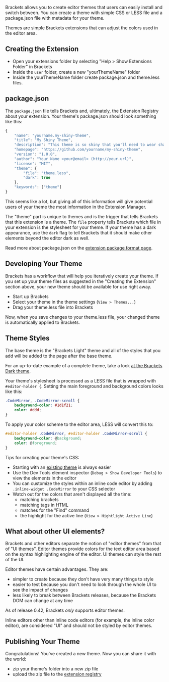 Brackets allows you to create editor themes that users can easily install and switch between. You can create a theme with simple CSS or LESS file and a package.json file with metadata for your theme.

Themes are simple Brackets extensions that can adjust the colors used in the editor area.

## Creating the Extension

* Open your extensions folder by selecting "Help > Show Extensions Folder" in Brackets
* Inside the `user` folder, create a new "yourThemeName" folder
* Inside the yourThemeName folder create package.json and theme.less files.

## package.json

The `package.json` file tells Brackets and, ultimately, the Extension Registry about your extension. Your theme's package.json should look something like this:

```javascript
{
    "name": "yourname.my-shiny-theme",
    "title": "My Shiny Theme",
    "description": "This theme is so shiny that you'll need to wear shades!",
    "homepage": "https://github.com/yourname/my-shiny-theme",
    "version": "1.0.0",
    "author": "Your Name <your@email> (http://your.url)",
    "license": "MIT",
    "theme": {
        "file": "theme.less",
        "dark": true
    },
    "keywords": ["theme"]
}
```

This seems like a lot, but giving all of this information will give potential users of your theme the most information in the Extension Manager.

The "theme" part is unique to themes and is the trigger that tells Brackets that this extension is a theme. The `file` property tells Brackets which file in your extension is the stylesheet for your theme. If your theme has a dark appearance, use the `dark` flag to tell Brackets that it should make other elements beyond the editor dark as well.

Read more about package.json on the [extension package format page](https://github.com/adobe/brackets/wiki/Extension-package-format#packagejson-format).

## Developing Your Theme

Brackets has a workflow that will help you iteratively create your theme. If you set up your theme files as suggested in the "Creating the Extension" section above, your new theme should be available for use right away.

* Start up Brackets
* Select your theme in the theme settings (`View > Themes...`)
* Drag your theme.less file into Brackets

Now, when you save changes to your theme.less file, your changed theme is automatically applied to Brackets.

## Theme Styles

The base theme is the "Brackets Light" theme and all of the styles that you add will be added to the page after the base theme.

For an up-to-date example of a complete theme, take a look [at the Brackets Dark theme](https://github.com/adobe/brackets/blob/master/src/extensions/default/DarkTheme/main.less).

Your theme's stylesheet is processed as a LESS file that is wrapped with `#editor-holder {`. Setting the main foreground and background colors looks like this:

```css
.CodeMirror, .CodeMirror-scroll {
    background-color: #1d1f21;
    color: #ddd;
}
```

To apply your color scheme to the editor area, LESS will convert this to:

```css
#editor-holder .CodeMirror, #editor-holder .CodeMirror-scroll {
    background-color: @background;
    color: @foreground;
}
```

Tips for creating your theme's CSS:

* Starting with an [existing theme](https://github.com/adobe/brackets/blob/master/src/extensions/default/DarkTheme/main.less) is always easier
* Use the Dev Tools element inspector (`Debug > Show Developer Tools`) to view the elements in the editor
* You can customize the styles within an inline code editor by adding `.inline-widget .CodeMirror` to your CSS selector
* Watch out for the colors that aren't displayed all the time:
    * matching brackets
    * matching tags in HTML
    * matches for the "Find" command
    * the highlight for the active line (`View > Hightlight Active Line`)

## What about other UI elements?

Brackets and other editors separate the notion of "editor themes" from that of "UI themes". Editor themes provide colors for the text editor area based on the syntax highlighting engine of the editor. UI themes can style the rest of the UI.

Editor themes have certain advantages. They are:

* simpler to create because they don't have very many things to style
* easier to test because you don't need to look through the whole UI to see the impact of changes
* less likely to break between Brackets releases, because the Brackets DOM can change at any time

As of release 0.42, Brackets *only* supports editor themes.

Inline editors other than inline code editors (for example, the inline color editor), are considered "UI" and should not be styled by editor themes.

## Publishing Your Theme

Congratulations! You've created a new theme. Now you can share it with the world:

* zip your theme's folder into a new zip file
* upload the zip file to the [extension registry](https://brackets-registry.aboutweb.com/)

